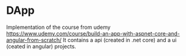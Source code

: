 # DApp
Implementation of the course from udemy https://www.udemy.com/course/build-an-app-with-aspnet-core-and-angular-from-scratch/
It contains a api (created in .net core) and a ui (ceated in angular) projects.
